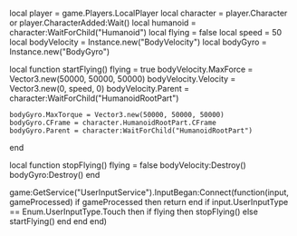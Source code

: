 local player = game.Players.LocalPlayer
local character = player.Character or player.CharacterAdded:Wait()
local humanoid = character:WaitForChild("Humanoid")
local flying = false
local speed = 50
local bodyVelocity = Instance.new("BodyVelocity")
local bodyGyro = Instance.new("BodyGyro")

local function startFlying()
    flying = true
    bodyVelocity.MaxForce = Vector3.new(50000, 50000, 50000)
    bodyVelocity.Velocity = Vector3.new(0, speed, 0)
    bodyVelocity.Parent = character:WaitForChild("HumanoidRootPart")

    bodyGyro.MaxTorque = Vector3.new(50000, 50000, 50000)
    bodyGyro.CFrame = character.HumanoidRootPart.CFrame
    bodyGyro.Parent = character:WaitForChild("HumanoidRootPart")
end

local function stopFlying()
    flying = false
    bodyVelocity:Destroy()
    bodyGyro:Destroy()
end

game:GetService("UserInputService").InputBegan:Connect(function(input, gameProcessed)
    if gameProcessed then return end
    if input.UserInputType == Enum.UserInputType.Touch then
        if flying then
            stopFlying()
        else
            startFlying()
        end
    end
end)
